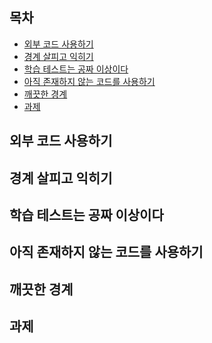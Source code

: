 ## 목차 ##
- [외부 코드 사용하기](#1)
- [경계 살피고 익히기](#2)
- [학습 테스트는 공짜 이상이다](#3)
- [아직 존재하지 않는 코드를 사용하기](#4)
- [깨끗한 경계](#5)
- [과제](#6)

<a name="1"></a>
## 외부 코드 사용하기 ##

<a name="2"></a>
## 경계 살피고 익히기 ##

<a name="3"></a>
## 학습 테스트는 공짜 이상이다 ##

<a name="4"></a>
## 아직 존재하지 않는 코드를 사용하기 ##

<a name="5"></a>
## 깨끗한 경계 ##

<a name="6"></a>
## 과제 ##
